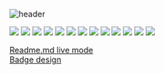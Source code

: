 ![header](https://capsule-render.vercel.app/api?type=waving&color=0:8ba8ff,100:0015ad&height=200&section=header&text=상남자%20GitHub&fontSize=50&animation=fadeIn&fontColor=eeeeee&fontAlign=75&fontAlignY=45)

<img src="https://img.shields.io/badge/NODE-339933?style=flat&logo=nodedotjs&logoColor=white">
<img src="https://img.shields.io/badge/TS-3178C6?style=flat&logo=typescript&logoColor=white">
<img src="https://img.shields.io/badge/JS-F7DF1E?style=flat&logo=javascript&logoColor=white">
<img src="https://img.shields.io/badge/REACTJS-61DAFB?style=flat&logo=react&logoColor=white">
<img src="https://img.shields.io/badge/NEXTJS-000000?style=flat&logo=nextdotjs&logoColor=white">
<img src="https://img.shields.io/badge/EXPRESS-000000?style=flat&logo=express&logoColor=white">
<img src="https://img.shields.io/badge/NEST-E0234E?style=flat&logo=nestjs&logoColor=white">
<img src="https://img.shields.io/badge/WEBPACK-8DD6F9?style=flat&logo=webpack&logoColor=white">
<img src="https://img.shields.io/badge/BABEL-F9DC3E?style=flat&logo=babel&logoColor=white">
<img src="https://img.shields.io/badge/CSS-1572B6?style=flat&logo=css3&logoColor=white">
<img src="https://img.shields.io/badge/SASS-CC6699?style=flat&logo=sass&logoColor=white">
<img src="https://img.shields.io/badge/ORACLEDB-F80000?style=flat&logo=oracle&logoColor=white">
<img src="https://img.shields.io/badge/MYSQL-4479A1?style=flat&logo=mysql&logoColor=white">

[Readme.md live mode](https://dillinger.io/)<br/>
[Badge design](https://simpleicons.org/)
